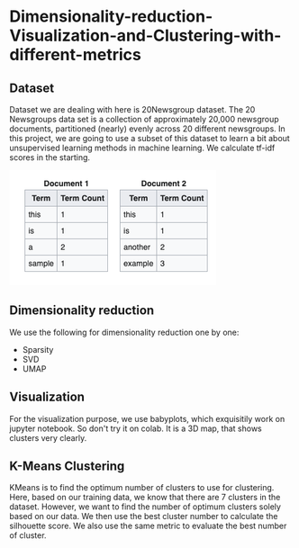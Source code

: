 # Dimensionality-reduction-Visualization-and-Clustering-with-different-metrics

## Dataset
Dataset we are dealing with here is 20Newsgroup dataset. The 20 Newsgroups data set is a collection of approximately 20,000 newsgroup documents, partitioned (nearly) evenly across 20 different newsgroups. In this project, we are going to use a subset of this dataset to learn a bit about unsupervised learning methods in machine learning.
We calculate tf-idf scores in the starting.

![alt text](https://github.com/KNITPhoenix/Dimensionality-reduction-Visualization-and-Clustering-with-different-metrics/blob/main/tfidf.png?raw=true)

## Dimensionality reduction
We use the following for dimensionality reduction one by one:

- Sparsity
- SVD
- UMAP

## Visualization
For the visualization purpose, we use babyplots, which exquisitily work on jupyter notebook. So don't try it on colab. It is a 3D map, that shows clusters very clearly.

## K-Means Clustering
KMeans is to find the optimum number of clusters to use for clustering. Here, based on our training data, we know that there are 7 clusters in the dataset. However, we want to find the number of optimum clusters solely based on our data. We then use the best cluster number to calculate the silhouette score. We also use the same metric to evaluate the best number of cluster.
